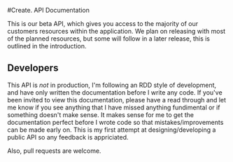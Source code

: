 #Create. API Documentation

This is our beta API, which gives you access to the majority of our customers resources within the application. We plan on releasing with most of the planned resources, but some will follow in a later release, this is outlined in the introduction.

## Developers

This API is *not* in production, I'm following an RDD style of development, and have only written the documentation before I write any code. If you've been invited to view this documentation, please have a read through and let me know if you see anything that I have missed anything fundimental or if something doesn't make sense. It makes sense for me to get the documentation perfect before I wrote code so that mistakes/improvements can be made early on. This is my first attempt at designing/developing a public API so any feedback is appriciated.

Also, pull requests are welcome.

